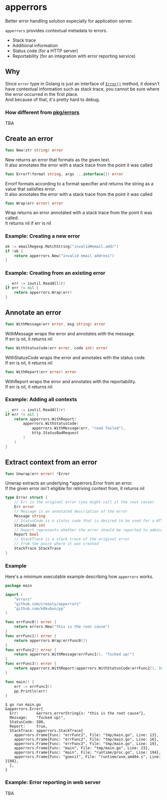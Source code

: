 apperrors
=========

Better error handling solution especially for application server.

`apperrors` provides contextual metadata to errors.

- Stack trace
- Additional information
- Status code (for a HTTP server)
- Reportability (for an integration with error reporting service)


Why
---

Since `error` type in Golang is just an interface of [`Error()`](https://golang.org/ref/spec#Errors) method, it doesn't have contextual information such as stack trace, you cannot be sure where the error occurred in the first place.  
And because of that, it's pretty hard to debug.

### How different from [pkg/errors](https://github.com/pkg/errors)

TBA



Create an error
---------------

```go
func New(str string) error
```

New returns an error that formats as the given text.  
It also annotates the error with a stack trace from the point it was called

```go
func Errorf(format string, args ...interface{}) error
```

Errorf formats according to a format specifier and returns the string
as a value that satisfies error.  
It also annotates the error with a stack trace from the point it was called

```go
func Wrap(err error) error
```

Wrap returns an error annotated with a stack trace from the point it was called.  
It returns nil if err is nil

### Example: Creating a new error

```go
ok := emailRegexp.MatchString("invalid#email.addr")
if !ok {
	return apperrors.New("invalid email address")
}
```

### Example: Creating from an existing error

```go
_, err := ioutil.ReadAll(r)
if err != nil {
	return apperrors.Wrap(err)
}
```


Annotate an error
-----------------

```go
func WithMessage(err error, msg string) error
```

WithMessage wraps the error and annotates with the message.  
If err is nil, it returns nil

```go
func WithStatusCode(err error, code int) error
```

WithStatusCode wraps the error and annotates with the status code.  
If err is nil, it returns nil

```go
func WithReport(err error) error
```

WithReport wraps the error and annotates with the reportability.  
If err is nil, it returns nil

### Example: Adding all contexts

```go
_, err := ioutil.ReadAll(r)
if err != nil {
	return apperrors.WithReport(
		apperrors.WithStatusCode(
			apperrors.WithMessage(err, "read failed"),
			http.StatusBadRequest
		)
	)
}
```


Extract context from an error
-----------------------------

```go
func Unwrap(err error) *Error
```

Unwrap extracts an underlying \*apperrors.Error from an error.  
If the given error isn't eligible for retriving context from,
it returns nil

```go
type Error struct {
	// Err is the original error (you might call it the root cause)
	Err error
	// Message is an annotated description of the error
	Message string
	// StatusCode is a status code that is desired to be used for a HTTP response
	StatusCode int
	// Report represents whether the error should be reported to administrators
	Report bool
	// StackTrace is a stack trace of the original error
	// from the point where it was created
	StackTrace StackTrace
}
```

### Example

Here's a minimum executable example describing how `apperrors` works.

```go
package main

import (
	"errors"
	"github.com/creasty/apperrors"
	"github.com/k0kubun/pp"
)

func errFunc0() error {
	return errors.New("this is the root cause")
}
func errFunc1() error {
	return apperrors.Wrap(errFunc0())
}
func errFunc2() error {
	return apperrors.WithMessage(errFunc1(), "fucked up!")
}
func errFunc3() error {
	return apperrors.WithReport(apperrors.WithStatusCode(errFunc2(), 500))
}

func main() {
	err := errFunc3()
	pp.Println(err)
}
```

```sh-session
$ go run main.go
&apperrors.Error{
  Err:        &errors.errorString{s: "this is the root cause"},
  Message:    "fucked up!",
  StatusCode: 500,
  Report:     true,
  StackTrace: apperrors.StackTrace{
    apperrors.Frame{Func: "errFunc1", File: "tmp/main.go", Line: 13},
    apperrors.Frame{Func: "errFunc2", File: "tmp/main.go", Line: 16},
    apperrors.Frame{Func: "errFunc3", File: "tmp/main.go", Line: 19},
    apperrors.Frame{Func: "main", File: "tmp/main.go", Line: 23},
    apperrors.Frame{Func: "main", File: "runtime/proc.go", Line: 194},
    apperrors.Frame{Func: "goexit", File: "runtime/asm_amd64.s", Line: 2198},
  },
}
```

### Example: Error reporting in web server

TBA
